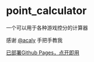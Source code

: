 # point_calculator
一个可以用于各种游戏控分的计算器

感谢 [@acaly](https://github.com/acaly) 手把手教我

[已部署Github Pages，点开即用](https://sonodahanami.github.io/point_calculator/)
